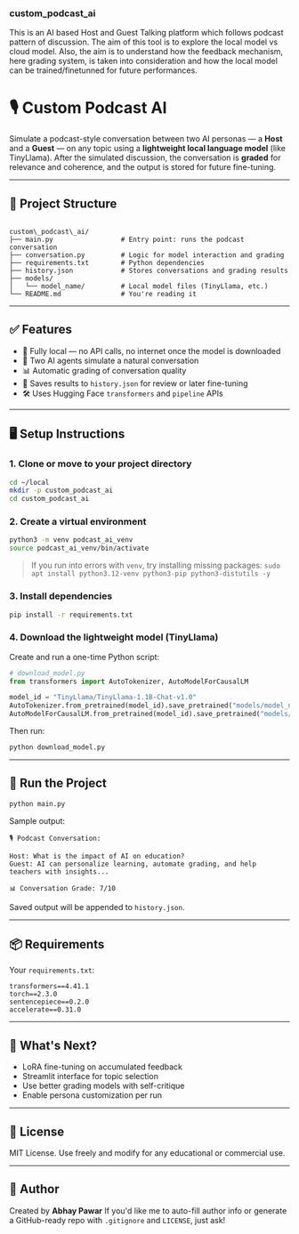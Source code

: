 ### custom_podcast_ai
This is an AI based Host and Guest Talking platform which follows podcast pattern of discussion. The aim of this tool is to explore the local model vs cloud model. Also, the aim is to understand how the feedback mechanism, here grading system, is taken into consideration and how the local model can be trained/finetunned for future performances.

# 🎙️ Custom Podcast AI

Simulate a podcast-style conversation between two AI personas — a **Host** and a **Guest** — on any topic using a **lightweight local language model** (like TinyLlama). After the simulated discussion, the conversation is **graded** for relevance and coherence, and the output is stored for future fine-tuning.

---

## 📂 Project Structure

```

custom\_podcast\_ai/
├── main.py                 # Entry point: runs the podcast conversation
├── conversation.py         # Logic for model interaction and grading
├── requirements.txt        # Python dependencies
├── history.json            # Stores conversations and grading results
├── models/
│   └── model_name/         # Local model files (TinyLlama, etc.)
└── README.md               # You're reading it

````

---

## ✅ Features

- 🔌 Fully local — no API calls, no internet once the model is downloaded
- 🧠 Two AI agents simulate a natural conversation
- 📊 Automatic grading of conversation quality
- 📝 Saves results to `history.json` for review or later fine-tuning
- 🛠️ Uses Hugging Face `transformers` and `pipeline` APIs

---

## 🖥️ Setup Instructions

### 1. Clone or move to your project directory

```bash
cd ~/local
mkdir -p custom_podcast_ai
cd custom_podcast_ai
````

### 2. Create a virtual environment

```bash
python3 -m venv podcast_ai_venv
source podcast_ai_venv/bin/activate
```

> If you run into errors with `venv`, try installing missing packages:
> `sudo apt install python3.12-venv python3-pip python3-distutils -y`

### 3. Install dependencies

```bash
pip install -r requirements.txt
```

### 4. Download the lightweight model (TinyLlama)

Create and run a one-time Python script:

```python
# download_model.py
from transformers import AutoTokenizer, AutoModelForCausalLM

model_id = "TinyLlama/TinyLlama-1.1B-Chat-v1.0"
AutoTokenizer.from_pretrained(model_id).save_pretrained("models/model_name")
AutoModelForCausalLM.from_pretrained(model_id).save_pretrained("models/model_name")
```

Then run:

```bash
python download_model.py
```

---

## 🚀 Run the Project

```bash
python main.py
```

Sample output:

```
🎙️ Podcast Conversation:

Host: What is the impact of AI on education?
Guest: AI can personalize learning, automate grading, and help teachers with insights...

📊 Conversation Grade: 7/10
```

Saved output will be appended to `history.json`.

---

## 📦 Requirements

Your `requirements.txt`:

```text
transformers==4.41.1
torch==2.3.0
sentencepiece==0.2.0
accelerate==0.31.0
```

---

## 🔄 What's Next?

* LoRA fine-tuning on accumulated feedback
* Streamlit interface for topic selection
* Use better grading models with self-critique
* Enable persona customization per run

---

## 📜 License

MIT License. Use freely and modify for any educational or commercial use.

---

## 👤 Author

Created by **Abhay Pawar**
If you'd like me to auto-fill author info or generate a GitHub-ready repo with `.gitignore` and `LICENSE`, just ask!

```
